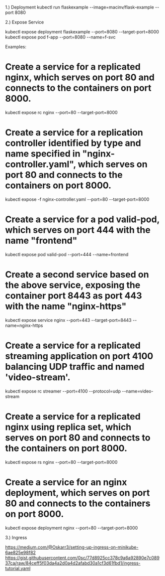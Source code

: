 
1.) Deployment
kubectl run flaskexample --image=macinv/flask-example --port 8080


2.) Expose Service

kubectl expose deployment flaskexample --port=8080 --target-port=8000
kubectl expose pod f-app --port=8080 --name=f-svc

Examples:
  # Create a service for a replicated nginx, which serves on port 80 and connects to the containers on port 8000.
  kubectl expose rc nginx --port=80 --target-port=8000

  # Create a service for a replication controller identified by type and name specified in "nginx-controller.yaml", which serves on port 80 and connects to the containers on port 8000.
  kubectl expose -f nginx-controller.yaml --port=80 --target-port=8000

  # Create a service for a pod valid-pod, which serves on port 444 with the name "frontend"
  kubectl expose pod valid-pod --port=444 --name=frontend

  # Create a second service based on the above service, exposing the container port 8443 as port 443 with the name "nginx-https"
  kubectl expose service nginx --port=443 --target-port=8443 --name=nginx-https

  # Create a service for a replicated streaming application on port 4100 balancing UDP traffic and named 'video-stream'.
  kubectl expose rc streamer --port=4100 --protocol=udp --name=video-stream

  # Create a service for a replicated nginx using replica set, which serves on port 80 and connects to the containers on port 8000.
  kubectl expose rs nginx --port=80 --target-port=8000

  # Create a service for an nginx deployment, which serves on port 80 and connects to the containers on port 8000.
  kubectl expose deployment nginx --port=80 --target-port=8000
  
  
  
  3.) Ingress
  
  https://medium.com/@Oskarr3/setting-up-ingress-on-minikube-6ae825e98f82
  https://gist.githubusercontent.com/0sc/77d8925cc378c9a6a92890e7c08937ca/raw/84ceff5f03da4a2d0a4d2afabd30a1cf3d61fbd1/ingress-tutorial.yaml
  
  
  
  
  

